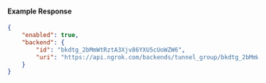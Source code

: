 <!-- Code generated for API Clients. DO NOT EDIT. -->

#### Example Response

```json
{
	"enabled": true,
	"backend": {
		"id": "bkdtg_2bMmWtRztA3Xjv86YXU5cUoWZW6",
		"uri": "https://api.ngrok.com/backends/tunnel_group/bkdtg_2bMmWtRztA3Xjv86YXU5cUoWZW6"
	}
}
```
